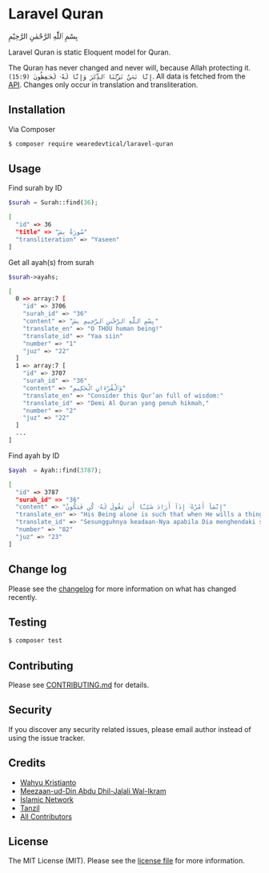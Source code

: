 # Laravel Quran

بِسْمِ ٱللّٰهِ الرَّحْمٰنِ الرَّحِيْمِ

Laravel Quran is static Eloquent model for Quran.

The Quran has never changed and never will, because Allah protecting it. ```(15:9) إِنَّا نَحۡنُ نَزَّلۡنَا ٱلذِّكۡرَ وَإِنَّا لَهُۥ لَحَـٰفِظُونَ```. All data is fetched from the [API](https://alquran.cloud/api). Changes only occur in translation and transliteration.

## Installation

Via Composer

``` bash
$ composer require wearedevtical/laravel-quran
```

## Usage

Find surah by ID

```php
$surah = Surah::find(36);
```

```bash
[
  "id" => 36
  "title" => "سُورَةُ يسٓ"
  "transliteration" => "Yaseen"
]
```

Get all ayah(s) from surah

```php
$surah->ayahs;
```

```bash
[
  0 => array:7 [
    "id" => 3706
    "surah_id" => "36"
    "content" => "بِسْمِ ٱللَّهِ ٱلرَّحْمَٰنِ ٱلرَّحِيمِ يسٓ"
    "translate_en" => "O THOU human being!"
    "translate_id" => "Yaa siin"
    "number" => "1"
    "juz" => "22"
  ]
  1 => array:7 [
    "id" => 3707
    "surah_id" => "36"
    "content" => "وَٱلْقُرْءَانِ ٱلْحَكِيمِ"
    "translate_en" => "Consider this Qur’an full of wisdom:"
    "translate_id" => "Demi Al Quran yang penuh hikmah,"
    "number" => "2"
    "juz" => "22"
  ]
  ...
]
```

Find ayah by ID

```php
$ayah  = Ayah::find(3787);
```

```bash
[
  "id" => 3787
  "surah_id" => "36"
  "content" => "إِنَّمَآ أَمْرُهُۥٓ إِذَآ أَرَادَ شَيْـًٔا أَن يَقُولَ لَهُۥ كُن فَيَكُونُ"
  "translate_en" => "His Being alone is such that when He wills a thing to be, He but says unto it, “Be” — and it is."
  "translate_id" => "Sesungguhnya keadaan-Nya apabila Dia menghendaki sesuatu hanyalah berkata kepadanya: "Jadilah!" maka terjadilah ia."
  "number" => "82"
  "juz" => "23"
]
```

## Change log

Please see the [changelog](CHANGELOG.md) for more information on what has changed recently.

## Testing

``` bash
$ composer test
```

## Contributing

Please see [CONTRIBUTING.md](CONTRIBUTING.md) for details.

## Security

If you discover any security related issues, please email author instead of using the issue tracker.

## Credits

- [Wahyu Kristianto](https://github.com/kristories)
- [Meezaan-ud-Din Abdu Dhil-Jalali Wal-Ikram](https://github.com/meezaan)
- [Islamic Network](https://islamic.network)
- [Tanzil](https://tanzil.net)
- [All Contributors](https://github.com/wearedevtical/laravel-quran/graphs/contributors)

## License

The MIT License (MIT). Please see the [license file](LICENSE.md) for more information.
